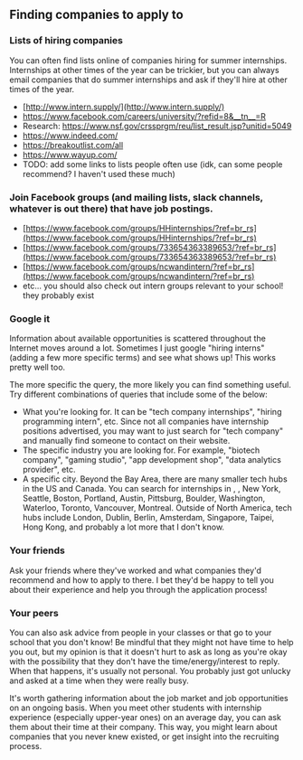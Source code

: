 ## Finding companies to apply to

### Lists of hiring companies

You can often find lists online of companies hiring for summer internships. Internships at other times of the year can be trickier, but you can always email companies that do summer internships and ask if they'll hire at other times of the year.

- [http://www.intern.supply/](http://www.intern.supply/)
- https://www.facebook.com/careers/university/?refid=8&__tn__=R
- Research: https://www.nsf.gov/crssprgm/reu/list_result.jsp?unitid=5049
- https://www.indeed.com/
- https://breakoutlist.com/all
- https://www.wayup.com/
- TODO: add some links to lists people often use (idk, can some people recommend? I haven't used these much)

### Join Facebook groups (and mailing lists, slack channels, whatever is out there) that have job postings.

- [https://www.facebook.com/groups/HHinternships/?ref=br_rs](https://www.facebook.com/groups/HHinternships/?ref=br_rs)
- [https://www.facebook.com/groups/733654363389653/?ref=br_rs](https://www.facebook.com/groups/733654363389653/?ref=br_rs)
- [https://www.facebook.com/groups/ncwandintern/?ref=br_rs](https://www.facebook.com/groups/ncwandintern/?ref=br_rs)
- etc... you should also check out intern groups relevant to your school! they probably exist

### Google it

Information about available opportunities is scattered throughout the Internet moves around a lot. Sometimes I just google "hiring interns" (adding a few more specific terms) and see what shows up! This works pretty well too.

The more specific the query, the more likely you can find something useful. Try different combinations of queries that include some of the below:
- What you're looking for. It can be "tech company internships", "hiring programming intern", etc. Since not all companies have internship positions advertised, you may want to just search for "tech company" and manually find someone to contact on their website.
- The specific industry you are looking for. For example, "biotech company", "gaming studio", "app development shop", "data analytics provider", etc.
- A specific city. Beyond the Bay Area, there are many smaller tech hubs in the US and Canada. You can search for internships in <your city>, <a big city near you>, New York, Seattle, Boston, Portland, Austin, Pittsburg, Boulder, Washington, Waterloo, Toronto, Vancouver, Montreal. Outside of North America, tech hubs include London, Dublin, Berlin, Amsterdam, Singapore, Taipei, Hong Kong, and probably a lot more that I don't know.

### Your friends

Ask your friends where they've worked and what companies they'd recommend and how to apply to there. I bet they'd be happy to tell you about their experience and help you through the application process!

### Your peers

You can also ask advice from people in your classes or that go to your school that you don't know! Be mindful that they might not have time to help you out, but my opinion is that it doesn't hurt to ask as long as you're okay with the possibility that they don't have the time/energy/interest to reply. When that happens, it's usually not personal. You probably just got unlucky and asked at a time when they were really busy.

It's worth gathering information about the job market and job opportunities on an ongoing basis. When you meet other students with internship experience (especially upper-year ones) on an average day, you can ask them about their time at their company. This way, you might learn about companies that you never knew existed, or get insight into the recruiting process.
